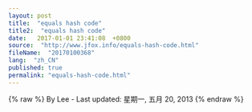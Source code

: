 ```yaml
---
layout: post
title:  "equals hash code"
title2:  "equals hash code"
date:   2017-01-01 23:41:08  +0800
source:  "http://www.jfox.info/equals-hash-code.html"
fileName:  "20170100368"
lang:  "zh_CN"
published: true
permalink: "equals-hash-code.html"
---
```

{% raw %}
By Lee - Last updated: 星期一, 五月 20, 2013
{% endraw %}